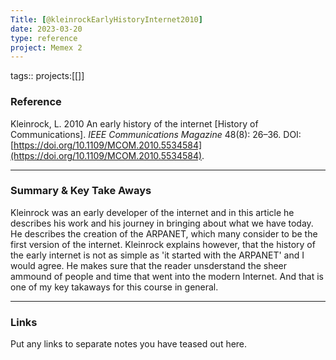 ```yaml
---
Title: [@kleinrockEarlyHistoryInternet2010]
date: 2023-03-20
type: reference
project: Memex 2
---
```


tags::
projects:[[]]

### Reference 

Kleinrock, L. 2010 An early history of the internet [History of Communications]. _IEEE Communications Magazine_ 48(8): 26–36. DOI: [https://doi.org/10.1109/MCOM.2010.5534584](https://doi.org/10.1109/MCOM.2010.5534584).

---

### Summary & Key Take Aways

Kleinrock was an early developer of the internet and in this article he describes his work and his journey in bringing about what we have today. He describes the creation of the ARPANET, which many consider to be the first version of the internet. Kleinrock explains however, that the history of the early internet is not as simple as 'it started with the ARPANET' and I would agree. He makes sure that the reader unsderstand the sheer ammound of people and time that went into the modern Internet. And that is one of my key takaways for this course in general.

--- 

### Links
Put any links to separate notes you have teased out here.